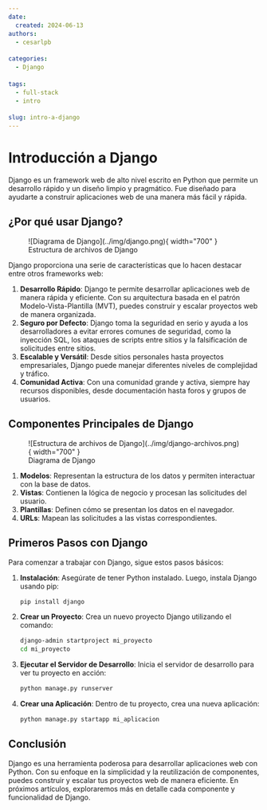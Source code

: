 ```yaml
---
date:
  created: 2024-06-13
authors:
  - cesarlpb

categories:
  - Django
  
tags:
  - full-stack
  - intro

slug: intro-a-django
---
```


# Introducción a Django

Django es un framework web de alto nivel escrito en Python que permite un desarrollo rápido y un diseño limpio y pragmático. Fue diseñado para ayudarte a construir aplicaciones web de una manera más fácil y rápida.

<!-- more -->

## ¿Por qué usar Django?

<figure markdown="span">
  ![Diagrama de Django](../img/django.png){ width="700" }
  <figcaption>Estructura de archivos de Django</figcaption>
</figure>

Django proporciona una serie de características que lo hacen destacar entre otros frameworks web:

1. **Desarrollo Rápido**: Django te permite desarrollar aplicaciones web de manera rápida y eficiente. Con su arquitectura basada en el patrón Modelo-Vista-Plantilla (MVT), puedes construir y escalar proyectos web de manera organizada.
2. **Seguro por Defecto**: Django toma la seguridad en serio y ayuda a los desarrolladores a evitar errores comunes de seguridad, como la inyección SQL, los ataques de scripts entre sitios y la falsificación de solicitudes entre sitios.
3. **Escalable y Versátil**: Desde sitios personales hasta proyectos empresariales, Django puede manejar diferentes niveles de complejidad y tráfico.
4. **Comunidad Activa**: Con una comunidad grande y activa, siempre hay recursos disponibles, desde documentación hasta foros y grupos de usuarios.

## Componentes Principales de Django

<figure markdown="span">
  ![Estructura de archivos de Django](../img/django-archivos.png){ width="700" }
  <figcaption>Diagrama de Django</figcaption>
</figure>

1. **Modelos**: Representan la estructura de los datos y permiten interactuar con la base de datos.
2. **Vistas**: Contienen la lógica de negocio y procesan las solicitudes del usuario.
3. **Plantillas**: Definen cómo se presentan los datos en el navegador.
4. **URLs**: Mapean las solicitudes a las vistas correspondientes.

## Primeros Pasos con Django

Para comenzar a trabajar con Django, sigue estos pasos básicos:

1. **Instalación**: Asegúrate de tener Python instalado. Luego, instala Django usando pip:
   ```bash
   pip install django
   ```

2. **Crear un Proyecto**: Crea un nuevo proyecto Django utilizando el comando:
   ```bash
   django-admin startproject mi_proyecto
   cd mi_proyecto
   ```

3. **Ejecutar el Servidor de Desarrollo**: Inicia el servidor de desarrollo para ver tu proyecto en acción:
   ```bash
   python manage.py runserver
   ```

4. **Crear una Aplicación**: Dentro de tu proyecto, crea una nueva aplicación:
   ```bash
   python manage.py startapp mi_aplicacion
   ```

## Conclusión

Django es una herramienta poderosa para desarrollar aplicaciones web con Python. Con su enfoque en la simplicidad y la reutilización de componentes, puedes construir y escalar tus proyectos web de manera eficiente. En próximos artículos, exploraremos más en detalle cada componente y funcionalidad de Django.
